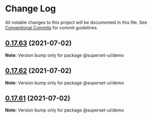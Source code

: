 # Change Log

All notable changes to this project will be documented in this file.
See [Conventional Commits](https://conventionalcommits.org) for commit guidelines.

## [0.17.63](https://github.com/apache-superset/superset-ui/compare/v0.17.62...v0.17.63) (2021-07-02)

**Note:** Version bump only for package @superset-ui/demo





## [0.17.62](https://github.com/apache-superset/superset-ui/compare/v0.17.61...v0.17.62) (2021-07-02)

**Note:** Version bump only for package @superset-ui/demo





## [0.17.61](https://github.com/apache-superset/superset-ui/compare/v0.17.60...v0.17.61) (2021-07-02)

**Note:** Version bump only for package @superset-ui/demo
